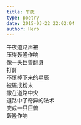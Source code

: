 ```yaml
---  
title: 午夜  
type: poetry  
date: 2015-03-22 22:02:04  
author: Herb    
---  
```

午夜道路声被  
压得轰隆作响  
像一头巨兽翻身  
打鼾  
不慎掉下来的星辰  
被碾成粉末  
撒在道路中央  
道路中了奇异的法术  
变成一只巨兽  
轰隆作响